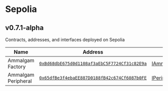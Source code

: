 # Sepolia

## v0.7.1-alpha

Contracts, addresses, and interfaces deployed on Sepolia

| Name                            | Address                                                                                      | Interface |
|---------------------------------|--------------------------------------------------------------------------------------------| ------------- |
| Ammalgam Factory               | [`0xBd68dbE675d0d1108af3aEbC5F7724Cf31c82E9a`](https://sepolia.etherscan.io/address/0xBd68dbE675d0d1108af3aEbC5F7724Cf31c82E9a) | [IAmmalgamFactory](https://github.com/Ammalgam-Protocol/deployments/blob/main/interfaces/factories/IAmmalgamFactory.sol)
| Ammalgam Peripheral            | [`0x65dfBe3f4ebaEE887D0188fB42c674Cf6087b0FE`](https://sepolia.etherscan.io/address/0x65dfBe3f4ebaEE887D0188fB42c674Cf6087b0FE) | [IPeripheral](https://github.com/Ammalgam-Protocol/deployments/blob/main/interfaces/IPeripheral.sol)
